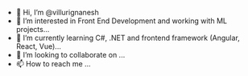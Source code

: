 - 👋 Hi, I’m @villurignanesh
- 👀 I’m interested in Front End Development and working with ML projects...
- 🌱 I’m currently learning C#, .NET and  frontend framework (Angular, React, Vue)...
- 💞️ I’m looking to collaborate on ...
- 📫 How to reach me ...

<!---
villurignanesh/villurignanesh is a ✨ special ✨ repository because its `README.md` (this file) appears on your GitHub profile.
You can click the Preview link to take a look at your changes.
--->
